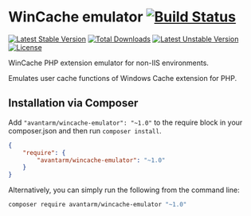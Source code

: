 # WinCache emulator [![Build Status](https://travis-ci.org/avantarm/wincache-emulator.png?branch=master)](https://travis-ci.org/avantarm/wincache-emulator)

[![Latest Stable Version](https://poser.pugx.org/avantarm/wincache-emulator/v/stable)](https://packagist.org/packages/avantarm/wincache-emulator) 
[![Total Downloads](https://poser.pugx.org/avantarm/wincache-emulator/downloads)](https://packagist.org/packages/avantarm/wincache-emulator)
[![Latest Unstable Version](https://poser.pugx.org/avantarm/wincache-emulator/v/unstable)](https://packagist.org/packages/avantarm/wincache-emulator) 
[![License](https://poser.pugx.org/avantarm/wincache-emulator/license)](https://packagist.org/packages/avantarm/wincache-emulator)

WinCache PHP extension emulator for non-IIS environments.

Emulates user cache functions of Windows Cache extension for PHP.
 
## Installation via Composer

Add `"avantarm/wincache-emulator": "~1.0"` to the require block in your composer.json and then run `composer install`.

```json
{
	"require": {
		"avantarm/wincache-emulator": "~1.0"
	}
}
```

Alternatively, you can simply run the following from the command line:

```sh
composer require avantarm/wincache-emulator "~1.0"
```
